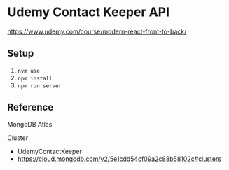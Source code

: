 # Udemy Contact Keeper API

<https://www.udemy.com/course/modern-react-front-to-back/>

## Setup

1. `nvm use`
2. `npm install`
3. `npm run server`

## Reference

MongoDB Atlas

Cluster

- UdemyContactKeeper
- <https://cloud.mongodb.com/v2/5e1cdd54cf09a2c88b58102c#clusters>
